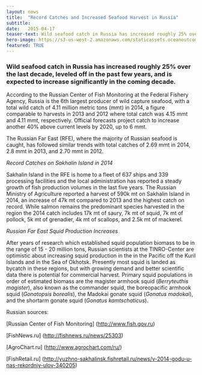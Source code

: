 ```yaml
---
layout: news
title:  "Record Catches and Increased Seafood Harvest in Russia"
subtitle: 
date:   2015-04-17
teaser-text: Wild seafood catch in Russia has increased roughly 25% over the last decade, with further increases projected.
hero-image: https://s3-us-west-2.amazonaws.com/staticassets.oceanoutcomes.org/news+and+analysis/hero+images/russia-record-catches-hero.jpg
featured: TRUE
---
```


### Wild seafood catch in Russia has increased roughly 25% over the last decade, leveled off in the past few years, and is expected to increase significantly in the coming decade. 

According to the Russian Center of Fish Monitoring at the Federal Fishery Agency, Russia is the 6th largest producer of wild capture seafood, with a total wild catch of 4.11 million metric tons (mmt) in 2014, a figure comparable to harvests in 2013 and 2012 where total catch was 4.15 mmt and 4.11 mmt, respectively. Official forecasts project catch to increase another 40% above current levels by 2020, up to 6 mmt.

The Russian Far East (RFE), where the majority of Russian seafood is caught, has followed similar trends with total catches of 2.69 mmt in 2014, 2.8 mmt in 2013, and 2.70 mmt in 2012.

*Record Catches on Sakhalin Island in 2014*

Sakhalin Island in the RFE is home to a fleet of 637 ships and 339 processing facilities and the local administration has reported a steady growth of fish production volumes in the last five years. The Russian Ministry of Agriculture reported a harvest of 590k mt on Sakhalin Island in 2014, an increase of 47k mt compared to 2013 and the highest catch on record. While salmon remains the predominant species harvested in the region the 2014 catch includes 17k mt of saury, 7k mt of squid, 7k mt of pollock, 5k mt of grenadier, 4k mt of scallops, and 2.5k mt of mackerel. 

*Russian Far East Squid Production Increases*

After years of research which established squid population biomass to be in the range of 15 - 20 million tons, Russian scientists at the TINRO-Center are optimistic about increasing squid production in the in the Pacific off the Kuril Islands and in the Sea of Okhotsk. Presently most squid is landed as bycatch in these regions, but with growing demand and better scientific data there is potential for commercial harvest. Primary squid populations in order of estimated biomass are the magister armhook squid (*Berryteuthis magister*), also known as the commander squid, the boreopacific armhook squid (*Gonatopsis borealis*), the Madokai gonate squid (*Gonatus madokai*), and the shortarm gonate squid (*Gonatus kamtschaticus*).

Russian sources:

[Russian Center of Fish Monitoring] (http://www.fish.gov.ru)

[FishNews.ru] (http://fishnews.ru/news/25303)

[AgroChart.ru] (http://www.agrochart.com/ru/)

[FishRetail.ru] (http://yuzhno-sakhalinsk.fishretail.ru/news/v-2014-godu-u-nas-rekordniy-ulov-340205)
